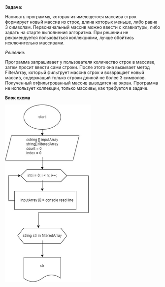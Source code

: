 **Задача:** 

Написать программу, которая из имеющегося массива строк формирует новый массив из 
строк, длина которых меньше, либо равна 3 символам. 
Первоначальный массив можно ввести с клавиатуры, либо задать на старте выполнения 
алгоритма. 
При решении не рекомендуется пользоваться коллекциями, лучше обойтись 
исключительно массивами.

*Решение:*

Программа запрашивает у пользователя количество строк в массиве, затем просит 
ввести сами строки. После этого она вызывает метод FilterArray, который фильтрует 
массив строк и
возвращает новый массив, содержащий только строки длиной не более 3 символов. 
Полученный отфильтрованный массив выводится на экран.
Программа не использует коллекции, только массивы, как требуется в задаче.

**Блок схема**

![Блок схема](/images/picture.jpg.jpg)
